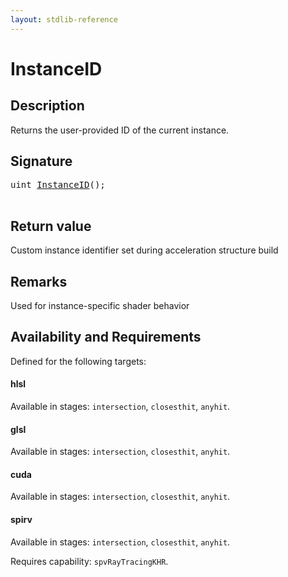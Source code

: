 ```yaml
---
layout: stdlib-reference
---
```


# InstanceID

## Description

Returns the user-provided ID of the current instance.



## Signature 

<pre>
<span class="code_keyword">uint</span> <a href="instanceid-089">InstanceID</a>();

</pre>

## Return value
Custom instance identifier set during acceleration structure build

## Remarks
Used for instance-specific shader behavior


## Availability and Requirements

Defined for the following targets:

#### hlsl
Available in stages: `intersection`, `closesthit`, `anyhit`.

#### glsl
Available in stages: `intersection`, `closesthit`, `anyhit`.

#### cuda
Available in stages: `intersection`, `closesthit`, `anyhit`.

#### spirv
Available in stages: `intersection`, `closesthit`, `anyhit`.

Requires capability: `spvRayTracingKHR`.


